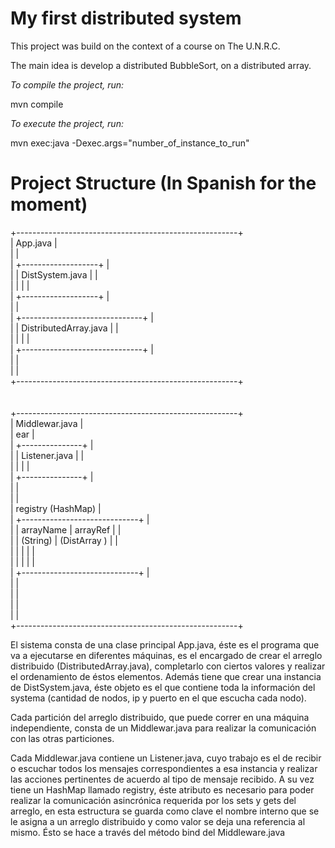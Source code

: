 # My first distributed system #

This project was build on the context of a course on The U.N.R.C.

The main idea is develop a distributed BubbleSort, on a distributed
array.

*To compile the project, run:*

mvn compile

*To execute the project, run:*

mvn exec:java -Dexec.args="number_of_instance_to_run"


# Project Structure (In Spanish for the moment) # 

+-------------------------------------------------------+ <br />
|   App.java                                            | <br />
|                                                       | <br />
|   +-------------------+                               | <br /> 
|   | DistSystem.java   |                               | <br />
|   |                   |                               | <br />
|   +-------------------+                               | <br />
|                                                       | <br />
|   +------------------------------+                    | <br />
|   | DistributedArray.java        |                    | <br />
|   |                              |                    | <br />
|   +------------------------------+                    | <br />
|                                                       | <br />
|                                                       | <br />
+-------------------------------------------------------+ <br />
 <br />
 <br />
+-------------------------------------------------------+ <br />
|   Middlewar.java                                      | <br />
|    ear                                                | <br />
|    +---------------+                                  | <br />
|    | Listener.java |                                  | <br />
|    |               |                                  | <br />
|    +---------------+                                  | <br />
|                                                       | <br />
|                                                       | <br />
|    registry (HashMap)                                 | <br />
|    +-----------------------------+                    | <br />
|    |  arrayName   | arrayRef     |                    | <br />
|    |   (String)   | (DistArray ) |                    | <br />
|    |              |              |                    | <br />
|    |              |              |                    | <br />
|    +-----------------------------+                    | <br />
|                                                       | <br />
|                                                       | <br />
|                                                       | <br />
|                                                       | <br />
+-------------------------------------------------------+ <br />


El sistema consta de una clase principal App.java, éste es el programa que va 
a ejecutarse en diferentes máquinas, es el encargado de crear el arreglo 
distribuido (DistributedArray.java), completarlo con ciertos valores y realizar
el ordenamiento de éstos elementos. Además tiene que crear una instancia de 
DistSystem.java, éste objeto es el que contiene toda la información del systema
(cantidad de nodos, ip y puerto en el que escucha cada nodo).

Cada partición del arreglo distribuido, que puede correr en una máquina 
independiente, consta de un Middlewar.java para realizar la comunicación con las
otras particiones. 

Cada Middlewar.java contiene un Listener.java, cuyo trabajo es el de
recibir o escuchar todos los mensajes correspondientes a esa instancia y realizar
las acciones pertinentes de acuerdo al tipo de mensaje recibido. A su vez tiene
un HashMap llamado registry, éste atributo es necesario para poder realizar la 
comunicación asincrónica requerida por los sets y gets del arreglo, en esta
estructura se guarda como clave el nombre interno que se le asigna a un arreglo
distribuido y como valor se deja una referencia al mismo. Ésto se hace a través
del método bind del Middleware.java

